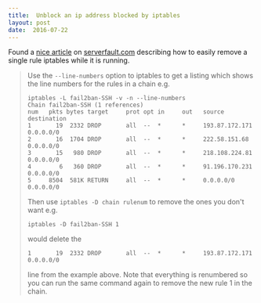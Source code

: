```yaml
---
title:  Unblock an ip address blocked by iptables
layout: post
date:  2016-07-22
---
```


Found a [nice article][1] on [serverfault.com][2] describing how to easily remove a single rule iptables while it is running.

> Use the `--line-numbers` option to iptables to get a listing which shows the line numbers for the rules in a chain e.g.
> 
> ```
> iptables -L fail2ban-SSH -v -n --line-numbers
> Chain fail2ban-SSH (1 references)
> num   pkts bytes target     prot opt in     out   source              destination
> 1       19  2332 DROP       all  --  *      *     193.87.172.171      0.0.0.0/0
> 2       16  1704 DROP       all  --  *      *     222.58.151.68       0.0.0.0/0
> 3       15   980 DROP       all  --  *      *     218.108.224.81      0.0.0.0/0
> 4        6   360 DROP       all  --  *      *     91.196.170.231      0.0.0.0/0
> 5     8504  581K RETURN     all  --  *      *     0.0.0.0/0           0.0.0.0/0
> ```
> Then use `iptables -D chain rulenum` to remove the ones you don't want e.g. 
> ```
> iptables -D fail2ban-SSH 1
> ```
> would delete the
> ```
> 1       19  2332 DROP       all  --  *      *     193.87.172.171      0.0.0.0/0
> ```
> line from the example above. Note that everything is renumbered so you can run the same 
> command again to remove the new rule 1 in the chain.

[1]: https://serverfault.com/questions/384230/fail2ban-unblock-ipaddress/384231#384231
[2]: http://serverfault.com